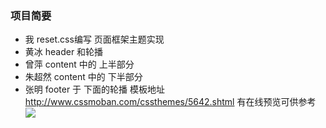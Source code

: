 ### 项目简要
- 我 reset.css编写 页面框架主题实现
- 黄冰 header 和轮播
- 曾萍 content 中的 上半部分
- 朱超然 content 中的 下半部分
- 张明 footer 于 下面的轮播 模板地址 http://www.cssmoban.com/cssthemes/5642.shtml 有在线预览可供参考 
![](http://ww3.sinaimg.cn/large/005BmbB6jw1f1omi3gxx0j307u0llwgg.jpg)